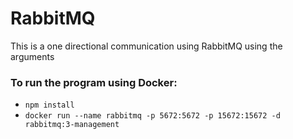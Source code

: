 # RabbitMQ

This is a one directional communication using RabbitMQ using the arguments


### To run the program using Docker:
- `npm install`
- `docker run --name rabbitmq -p 5672:5672 -p 15672:15672 -d rabbitmq:3-management`

